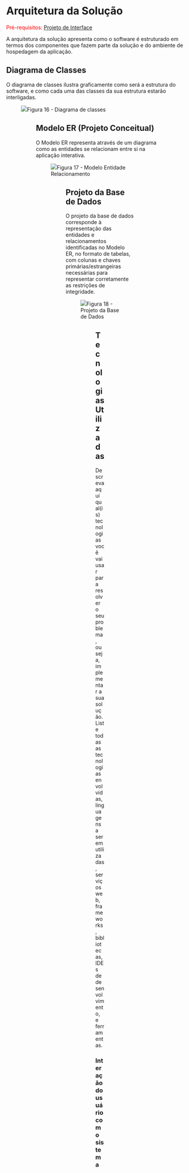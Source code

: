 # Arquitetura da Solução

<span style="color:red">Pré-requisitos: <a href="https://github.com/ICEI-PUC-Minas-PMV-ADS/pmv-ads-2022-2-e2-proj-int-t3-mundo-veg/blob/main/docs/04-Projeto%20de%20Interface.md"> Projeto de Interface</a></span>

A arquitetura da solução apresenta como o software é estruturado em termos dos componentes que fazem parte da solução e do ambiente de hospedagem da aplicação.

## Diagrama de Classes

O diagrama de classes ilustra graficamente como será a estrutura do software, e como cada uma das classes da sua estrutura estarão interligadas.
<figure>
  <img src="https://user-images.githubusercontent.com/100734910/191252412-18dcc9ab-b8ff-4846-b29f-17a2d4e677de.png"
  <figcaption>Figura 16 - Diagrama de classes</figcaption>
<figure>

## Modelo ER (Projeto Conceitual)

O Modelo ER representa através de um diagrama como as entidades se relacionam entre si na aplicação interativa.

<figure>
  <img src="https://user-images.githubusercontent.com/100447878/197857395-25e439fe-5ab9-4dcc-a52f-ff8fc7767ff2.png"
"
  <figcaption>Figura 17 - Modelo Entidade Relacionamento</figcaption>
<figure>

## Projeto da Base de Dados

O projeto da base de dados corresponde à representação das entidades e relacionamentos identificadas no Modelo ER, no formato de tabelas, com colunas e chaves primárias/estrangeiras necessárias para representar corretamente as restrições de integridade.
  
<figure>
  <img src="https://user-images.githubusercontent.com/100447878/197856091-2cde72d3-1ed7-4627-8c4a-fd6d79dd9568.png"
  <figcaption>Figura 18 - Projeto da Base de Dados</figcaption>
<figure>

## Tecnologias Utilizadas

Descreva aqui qual(is) tecnologias você vai usar para resolver o seu problema, ou seja, implementar a sua solução. Liste todas as tecnologias envolvidas, linguagens a serem utilizadas, serviços web, frameworks, bibliotecas, IDEs de desenvolvimento, e ferramentas.

<h3>Interação do usuário com o sistema</h3>

<figure>
  <img src="https://user-images.githubusercontent.com/100447878/194180197-7481ae69-650a-40c2-9e47-e9c12e9debec.gif" style="width:80%";
  <figcaption>Figura 19 - Interação do usuário com o sistema</figcaption>
<figure>
<br>
<br>
<p>Fonte: INTRODUCTION to the server side. <b>MDN web docs</b>, 9 set. 2022. Disponível em: https://developer.mozilla.org/en-US/docs/Learn/Server-side/First_steps/Introduction. Acesso em: 04 out. 2022.
  
## Hospedagem

Explique como a hospedagem e o lançamento da plataforma foi feita.

> **Links Úteis**:
>
> - [Website com GitHub Pages](https://pages.github.com/)
> - [Programação colaborativa com Repl.it](https://repl.it/)
> - [Getting Started with Heroku](https://devcenter.heroku.com/start)
> - [Publicando Seu Site No Heroku](http://pythonclub.com.br/publicando-seu-hello-world-no-heroku.html)
